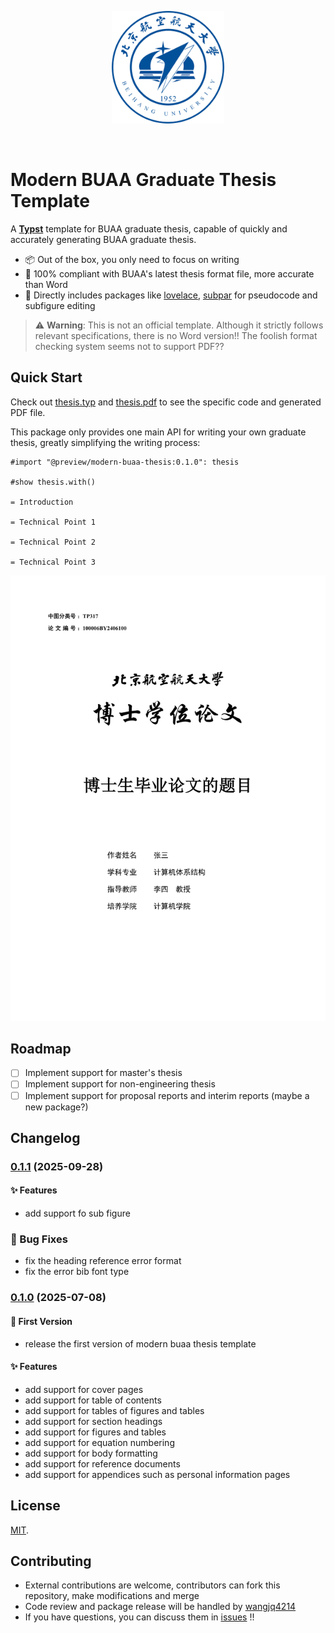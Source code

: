 <p align="center">
  <a href="https://www.buaa.edu.cn" rel="noopener noreferrer">
    <img width="180" src="assets/logo.png" alt="buaa logo" />
  </a>
</p>

<br />

# Modern BUAA Graduate Thesis Template

A **[Typst](https://typst.app)** template for BUAA graduate thesis, capable of quickly and accurately generating BUAA graduate thesis.

- 📦 Out of the box, you only need to focus on writing
- 🔑 100% compliant with BUAA's latest thesis format file, more accurate than Word
- 🔩 Directly includes packages like [lovelace](https://typst.app/universe/package/lovelace), [subpar](https://typst.app/universe/package/subpar) for pseudocode and subfigure editing

> ⚠️ **Warning**: This is not an official template. Although it strictly follows relevant specifications, there is no Word version!! The foolish format checking system seems not to support PDF??

## Quick Start

Check out [thesis.typ](https://github.com/wangjq4214/buaa-thesis/blob/main/template/thesis.typ) and [thesis.pdf](https://github.com/wangjq4214/buaa-thesis/blob/main/example/thesis.pdf) to see the specific code and generated PDF file.

This package only provides one main API for writing your own graduate thesis, greatly simplifying the writing process:

```typ
#import "@preview/modern-buaa-thesis:0.1.0": thesis

#show thesis.with()

= Introduction

= Technical Point 1

= Technical Point 2

= Technical Point 3
```

<p align="center">
  <a href="./example/thesis.pdf" rel="noopener noreferrer">
    <img width="600" src="thumbnail.png" alt="buaa logo" />
  </a>
</p>

## Roadmap

- [ ] Implement support for master's thesis
- [ ] Implement support for non-engineering thesis
- [ ] Implement support for proposal reports and interim reports (maybe a new package?)

## Changelog

### [0.1.1](https://github.com/wangjq4214/buaa-thesis/tree/0.1.1) (2025-09-28)

#### ✨ Features

- add support fo sub figure

### 🐛 Bug Fixes

- fix the heading reference error format
- fix the error bib font type

### [0.1.0](https://github.com/wangjq4214/buaa-thesis/tree/0.1.0) (2025-07-08)

#### 🎉 First Version

- release the first version of modern buaa thesis template

#### ✨ Features

- add support for cover pages
- add support for table of contents
- add support for tables of figures and tables
- add support for section headings
- add support for figures and tables
- add support for equation numbering
- add support for body formatting
- add support for reference documents
- add support for appendices such as personal information pages

## License

[MIT](./LICENSE).

## Contributing

- External contributions are welcome, contributors can fork this repository, make modifications and merge
- Code review and package release will be handled by [wangjq4214](https://github.com/wangjq4214)
- If you have questions, you can discuss them in [issues](https://github.com/wangjq4214/buaa-thesis/issues) !!
